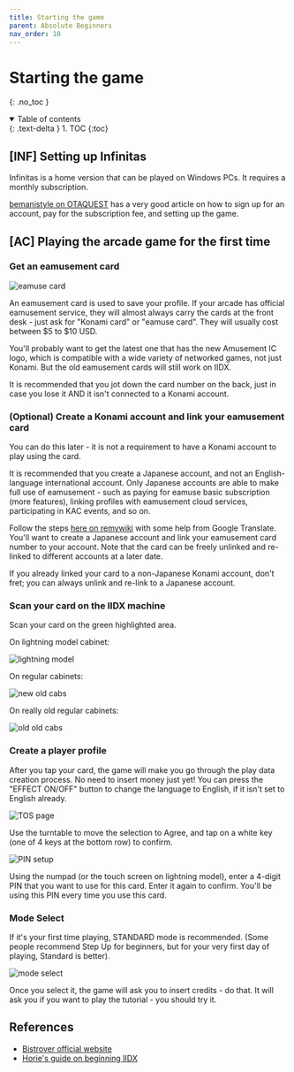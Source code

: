 ```yaml
---
title: Starting the game
parent: Absolute Beginners
nav_order: 10
---
```


# Starting the game
{: .no_toc }

<details open markdown="block">
  <summary>
    Table of contents
  </summary>
  {: .text-delta }
1. TOC
{:toc}
</details>

## [INF] Setting up Infinitas

Infinitas is a home version that can be played on Windows PCs. It requires a monthly subscription.

[bemanistyle on OTAQUEST](https://www.otaquest.com/infiniticon-an-english-speakers-guide-to-beatmania-iidx-infinitas/) has a very good article on how to sign up for an account, pay for the subscription fee, and setting up the game.

## [AC] Playing the arcade game for the first time

### Get an eamusement card

![eamuse card](/assets/img/eamusecard.jpg)

An eamusement card is used to save your profile. If your arcade has official eamusement service, they will almost always carry the cards at the front desk - just ask for "Konami card" or "eamuse card". They will usually cost between $5 to $10 USD.

You'll probably want to get the latest one that has the new Amusement IC logo, which is compatible with a wide variety of networked games, not just Konami. But the old eamusement cards will still work on IIDX.

It is recommended that you jot down the card number on the back, just in case you lose it AND it isn't connected to a Konami account.

### (Optional) Create a Konami account and link your eamusement card

You can do this later - it is not a requirement to have a Konami account to play using the card.

It is recommended that you create a Japanese account, and not an English-language international account. Only Japanese accounts are able to make full use of eamusement - such as paying for eamuse basic subscription (more features), linking profiles with eamusement cloud services, participating in KAC events, and so on.

Follow the steps [here on remywiki](https://remywiki.com/E-amusement#Registering_a_Japanese_KONAMI_ID) with some help from Google Translate. You'll want to create a Japanese account and link your eamusement card number to your account. Note that the card can be freely unlinked and re-linked to different accounts at a later date.

If you already linked your card to a non-Japanese Konami account, don't fret; you can always unlink and re-link to a Japanese account.

### Scan your card on the IIDX machine

Scan your card on the green highlighted area.

On lightning model cabinet:

![lightning model](/assets/img/card_scanner_lm.png)

On regular cabinets: 

![new old cabs](/assets/img/card_scanner_new.png)

On really old regular cabinets:

![old old cabs](/assets/img/card_scanner_old.jpg)

### Create a player profile

After you tap your card, the game will make you go through the play data creation process. No need to insert money just yet! You can press the "EFFECT ON/OFF" button to change the language to English, if it isn't set to English already.

![TOS page](/assets/img/cardin_tos.jpg)

Use the turntable to move the selection to Agree, and tap on a white key (one of 4 keys at the bottom row) to confirm.

![PIN setup](/assets/img/cardin_pin.jpg)

Using the numpad (or the touch screen on lightning model), enter a 4-digit PIN that you want to use for this card. Enter it again to confirm. You'll be using this PIN every time you use this card.

### Mode Select

If it's your first time playing, STANDARD mode is recommended. (Some people recommend Step Up for beginners, but for your very first day of playing, Standard is better).

![mode select](/assets/img/mode_select.jpg)

Once you select it, the game will ask you to insert credits - do that. It will ask you if you want to play the tutorial - you should try it.

## References

* [Bistrover official website](https://p.eagate.573.jp/game/2dx/28/howto/epass/ea_pass.html)
* [Horie's guide on beginning IIDX](https://www.reddit.com/r/bemani/comments/6owq00/iidx_guidance_6th_dan_1_beginning/)
